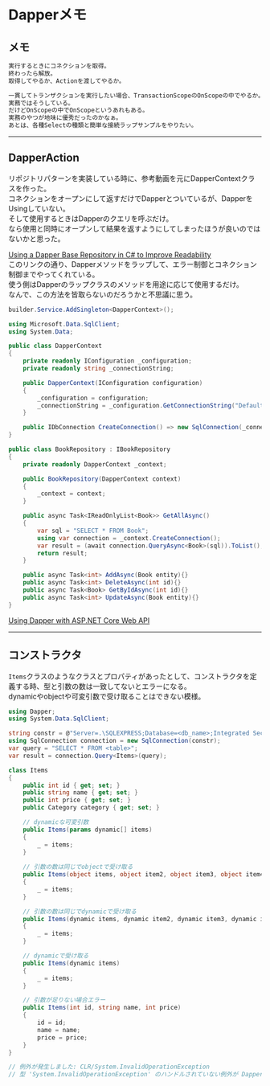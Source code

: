 # Dapperメモ

## メモ

``` txt
実行するときにコネクションを取得。
終わったら解放。
取得してやるか、Actionを渡してやるか。

一貫してトランザクションを実行したい場合、TransactionScopeのOnScopeの中でやるか。
実務ではそうしている。
だけどOnScopeの中でOnScopeというあれもある。
実務のやつが地味に優秀だったのかなぁ。
あとは、各種Selectの種類と簡単な接続ラップサンプルをやりたい。
```

---

## DapperAction

リポジトリパターンを実装している時に、参考動画を元にDapperContextクラスを作った。  
コネクションをオープンにして返すだけでDapperとついているが、DapperをUsingしていない。  
そして使用するときはDapperのクエリを呼ぶだけ。  
なら使用と同時にオープンして結果を返すようにしてしまったほうが良いのではないかと思った。  

[Using a Dapper Base Repository in C# to Improve Readability](https://exceptionnotfound.net/using-a-dapper-base-repository-in-c-to-improve-readability/)  
このリンクの通り、Dapperメソッドをラップして、エラー制御とコネクション制御までやってくれている。  
使う側はDapperのラップクラスのメソッドを用途に応じて使用するだけ。  
なんで、この方法を皆取らないのだろうかと不思議に思う。  

``` cs : Program.cs
builder.Service.AddSingleton<DapperContext>();
```

``` cs : DapperContext
using Microsoft.Data.SqlClient;
using System.Data;

public class DapperContext
{
    private readonly IConfiguration _configuration;
    private readonly string _connectionString;

    public DapperContext(IConfiguration configuration)
    {
        _configuration = configuration;
        _connectionString = _configuration.GetConnectionString("DefaultConnection");
    }

    public IDbConnection CreateConnection() => new SqlConnection(_connectionString);
}
```

``` cs
public class BookRepository : IBookRepository
{
    private readonly DapperContext _context;

    public BookRepository(DapperContext context)
    {
        _context = context;
    }

    public async Task<IReadOnlyList<Book>> GetAllAsync()
    {
        var sql = "SELECT * FROM Book";
        using var connection = _context.CreateConnection();
        var result = (await connection.QueryAsync<Book>(sql)).ToList();
        return result;
    }

    public async Task<int> AddAsync(Book entity){}
    public async Task<int> DeleteAsync(int id){}
    public async Task<Book> GetByIdAsync(int id){}
    public async Task<int> UpdateAsync(Book entity){}
}
```

[Using Dapper with ASP.NET Core Web API](https://www.youtube.com/watch?v=C763K-VGkfc&t=147s)  

---

## コンストラクタ

`Items`クラスのようなクラスとプロパティがあったとして、コンストラクタを定義する時、型と引数の数は一致してないとエラーになる。  
dynamicやobjectや可変引数で受け取ることはできない模様。  

``` cs
using Dapper;
using System.Data.SqlClient;

string constr = @"Server=.\SQLEXPRESS;Database=<db_name>;Integrated Security=True;";
using SqlConnection connection = new SqlConnection(constr);
var query = "SELECT * FROM <table>";
var result = connection.Query<Items>(query);

class Items
{
    public int id { get; set; }
    public string name { get; set; }
    public int price { get; set; }
    public Category category { get; set; }

    // dynamicな可変引数
    public Items(params dynamic[] items)
    {
        _ = items;
    }
    
    // 引数の数は同じでobjectで受け取る
    public Items(object items, object item2, object item3, object item4)
    {
        _ = items;
    }

    // 引数の数は同じでdynamicで受け取る
    public Items(dynamic items, dynamic item2, dynamic item3, dynamic item4)
    {
        _ = items;
    }

    // dynamicで受け取る
    public Items(dynamic items)
    {
        _ = items;
    }

    // 引数が足りない場合エラー
    public Items(int id, string name, int price)
    {
        id = id;
        name = name;
        price = price;
    }
}

// 例外が発生しました: CLR/System.InvalidOperationException
// 型 'System.InvalidOperationException' のハンドルされていない例外が Dapper.dll で発生しました: 'A parameterless default constructor or one matching signature (System.Int32 id, System.String name, System.Int32 price, System.String category) is required for Items materialization'
```
